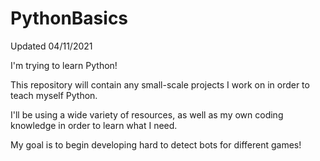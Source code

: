 # PythonBasics
Updated 04/11/2021

I'm trying to learn Python!

This repository will contain any small-scale projects I work on in order to teach myself Python.

I'll be using a wide variety of resources, as well as my own coding knowledge in order to learn what I need.

My goal is to begin developing hard to detect bots for different games!
